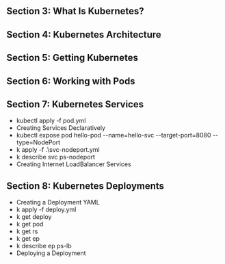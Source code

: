 ## Section 3: What Is Kubernetes?
## Section 4: Kubernetes Architecture
## Section 5: Getting Kubernetes
## Section 6: Working with Pods
## Section 7: Kubernetes Services
* kubectl apply -f pod.yml
* Creating Services Declaratively
* kubectl expose pod hello-pod --name=hello-svc --target-port=8080 --type=NodePort
* k apply -f .\svc-nodeport.yml
* k describe svc ps-nodeport
* Creating Internet LoadBalancer Services
## Section 8: Kubernetes Deployments
* Creating a Deployment YAML
*  k apply -f deploy.yml
* k get deploy
* k get pod
* k get rs
* k get ep
* k describe ep ps-lb
* Deploying a Deployment